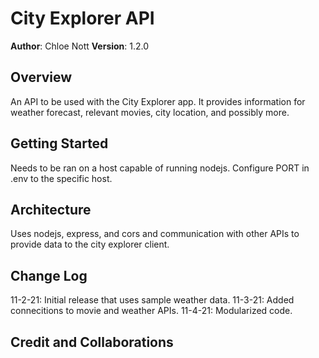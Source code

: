 # City Explorer API

**Author**: Chloe Nott
**Version**: 1.2.0

## Overview

An API to be used with the City Explorer app. It provides information for weather forecast, relevant movies, city location, and possibly more.

## Getting Started

Needs to be ran on a host capable of running nodejs. Configure PORT in .env to the specific host.

## Architecture

Uses nodejs, express, and cors and communication with other APIs to provide data to the city explorer client.

## Change Log

11-2-21: Initial release that uses sample weather data.
11-3-21: Added connecitions to movie and weather APIs.
11-4-21: Modularized code.

## Credit and Collaborations

